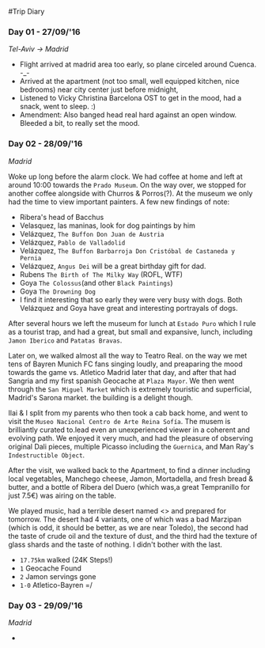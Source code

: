 
#Trip Diary

### Day 01 - 27/09/'16
*Tel-Aviv &rarr; Madrid*

* Flight arrived at madrid area too early, so plane circeled around Cuenca. -_-
* Arrived at the apartment (not too small, well equipped kitchen, nice bedrooms) near city center just before midnight, 
* Listened to Vicky Christina Barcelona OST to get in the mood, had a snack, went to sleep. :)
* Amendment: Also banged head real hard against an open window. Bleeded a bit, to really set the mood.

### Day 02 - 28/09/'16
*Madrid*

Woke up long before the alarm clock.
We had coffee at home and left at around 10:00 towards the `Prado Museum`.
On the way over, we stopped for another coffee alongside with Churros & Porros(?).
At the museum we only had the time to view important painters. A few new findings of note:
* Ribera's head of Bacchus
* Velasquez, las maninas, look for dog paintings by him
* Velázquez,  `The Buffon Don Juan de Austria`
* Velázquez, `Pablo de Valladolid`
* Velázquez, `The Buffon Barbarroja Don Cristóbal de Castaneda y Pernia`
* Velázquez, `Angus Dei` will be a great birthday gift for dad.
* Rubens `The Birth of The Milky Way` (ROFL, WTF)
* Goya `The Colossus`(and other `Black Paintings`)
* Goya `The Drowning Dog`
* I find it interesting that so early they were very busy with dogs. Both Velázquez and Goya have great and interesting portrayals of dogs.

After several hours we left the museum for lunch at `Estado Puro` which I rule as a tourist trap, and had a great, but small and expansive, lunch, including `Jamon Iberico` and `Patatas Bravas`.

Later on, we walked almost all the way to Teatro Real. on the way we met tens of Bayren Munich FC fans singing loudly, and preaparing the mood towards the game vs. Atletico Madrid later that day, and after that had Sangria and my first spanish Geocache at `Plaza Mayor`. We then went through the `San Miguel Market` which is extremely touristic and superficial, Madrid's Sarona market. the building is a delight though.

Ilai & I split from my parents who then took a cab back home, and went to visit the `Museo Nacional Centro de Arte Reina Sofía`. The musem is brilliantly curated to.lead even an unexperienced viewer in a coherent and evolving path. We enjoyed it very much, and had the pleasure of observing original Dali pieces, multiple Picasso including the `Guernica`, and Man Ray's `Indestructible Object`.

After the visit, we walked back to the Apartment, to find a dinner including local vegetables, Manchego cheese, Jamon, Mortadella, and fresh bread & butter, and a bottle of Ribera del Duero (which was,a great Tempranillo for just 7.5€) was airing on the table.

We played music, had a terrible desert named <> and prepared for tomorrow.
The desert had 4 variants, one of which was a bad Marzipan (which is odd, it should be better, as we are near Toledo), the second had the taste of crude oil and the texture of dust, and the third had the texture of glass shards and the taste of nothing. I didn't bother with the last.

* `17.75km` walked (24K Steps!)
* `1` Geocache Found
* `2` Jamon servings gone
* `1-0` Atletico-Bayren =/


### Day 03 - 29/09/'16
*Madrid*

*
